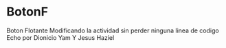 # BotonF
Boton Flotante
Modificando la actividad sin perder ninguna linea de codigo
Echo por Dionicio Yam Y Jesus Haziel

